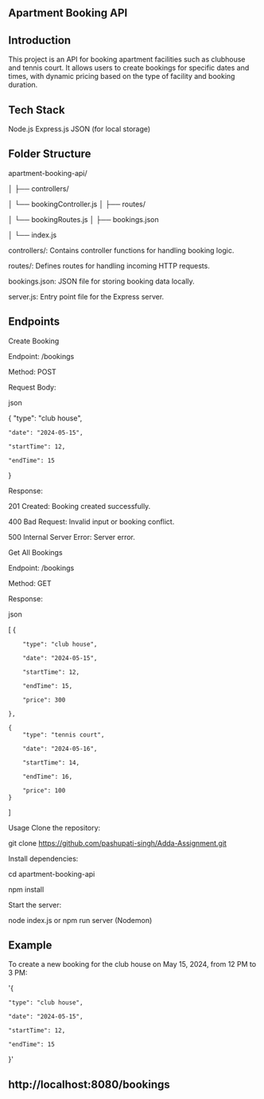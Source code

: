 ## Apartment Booking API

## Introduction
This project is an API for booking apartment facilities such as clubhouse and tennis court. It allows users to create bookings for specific dates and times, with dynamic pricing based on the type of facility and booking duration.

## Tech Stack
Node.js
Express.js
JSON (for local storage)

## Folder Structure

apartment-booking-api/

│
├── controllers/

│   └── bookingController.js
│
├── routes/

│   └── bookingRoutes.js
│
├── bookings.json

│
└── index.js

controllers/: Contains controller functions for handling booking logic.

routes/: Defines routes for handling incoming HTTP requests.

bookings.json: JSON file for storing booking data locally.

server.js: Entry point file for the Express server.

## Endpoints

Create Booking

Endpoint: /bookings

Method: POST

Request Body:

json

{
    "type": "club house",
    
    "date": "2024-05-15",
    
    "startTime": 12,
    
    "endTime": 15
    
}

Response:

201 Created: Booking created successfully.

400 Bad Request: Invalid input or booking conflict.

500 Internal Server Error: Server error.

Get All Bookings

Endpoint: /bookings

Method: GET

Response:

json

[
    {
    
        "type": "club house",
        
        "date": "2024-05-15",
        
        "startTime": 12,
        
        "endTime": 15,
        
        "price": 300
        
    },
    
    {
        "type": "tennis court",
        
        "date": "2024-05-16",

        "startTime": 14,
        
        "endTime": 16,
        
        "price": 100
    }
]

Usage
Clone the repository:

git clone https://github.com/pashupati-singh/Adda-Assignment.git

Install dependencies:

cd apartment-booking-api

npm install

Start the server:

node index.js or npm run server (Nodemon)

## Example

To create a new booking for the club house on May 15, 2024, from 12 PM to 3 PM:

'{

    "type": "club house",
    
    "date": "2024-05-15",
    
    "startTime": 12,
    
    "endTime": 15
}' 

## http://localhost:8080/bookings
